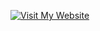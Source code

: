 [![Visit My Website](https://example.com/button_image.png)](https://x17htvijkd.execute-api.eu-north-1.amazonaws.com/default/hwfun)
